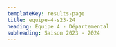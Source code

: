 ```yaml
---
templateKey: results-page
title: equipe-4-s23-24
heading: Équipe 4 - Départemental
subheading: Saison 2023 - 2024
---
```


